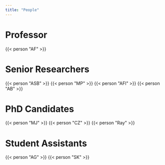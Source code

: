 ```yaml
---
title: "People"
---
```


# Professor

<div class="people-card-container">
    {{< person "AF" >}}
</div>

# Senior Researchers
<div class="people-card-container">
    {{< person "ASB" >}}
    {{< person "MP" >}}
    {{< person "AFl" >}}
    {{< person "AB" >}}
</div>

# PhD Candidates

<div class="people-card-container">
    {{< person "MJ" >}}
    {{< person "CZ" >}}
    {{< person "Ray" >}}
</div>

# Student Assistants

<div class="people-card-container">
    {{< person "AG" >}}
    {{< person "SK" >}}
</div>